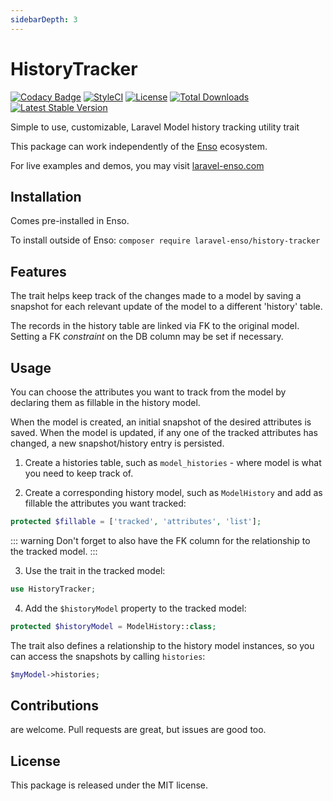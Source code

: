 ```yaml
---
sidebarDepth: 3
---
```


# HistoryTracker

[![Codacy Badge](https://api.codacy.com/project/badge/Grade/71c1e5e3e2c940fa8f3fb0ebda9db1fb)](https://www.codacy.com/app/laravel-enso/history-tracker?utm_source=github.com&amp;utm_medium=referral&amp;utm_content=laravel-enso/history-tracker&amp;utm_campaign=Badge_Grade)
[![StyleCI](https://github.styleci.io/repos/85500161/shield?branch=master)](https://github.styleci.io/repos/85500161)
[![License](https://poser.pugx.org/laravel-enso/history-tracker/license)](https://packagist.org/packages/laravel-enso/history-tracker)
[![Total Downloads](https://poser.pugx.org/laravel-enso/history-tracker/downloads)](https://packagist.org/packages/laravel-enso/history-tracker)
[![Latest Stable Version](https://poser.pugx.org/laravel-enso/history-tracker/version)](https://packagist.org/packages/laravel-enso/history-tracker)

Simple to use, customizable, Laravel Model history tracking utility trait

This package can work independently of the [Enso](https://github.com/laravel-enso/Enso) ecosystem.

For live examples and demos, you may visit [laravel-enso.com](https://www.laravel-enso.com)

## Installation

Comes pre-installed in Enso.

To install outside of Enso: `composer require laravel-enso/history-tracker`

## Features

The trait helps keep track of the changes made to a model by saving a snapshot for each relevant update of the model to a different 'history' table.

The records in the history table are linked via FK to the original model. Setting a FK *constraint* on the DB column may be set if necessary.

## Usage

You can choose the attributes you want to track from the model by declaring them as fillable in the history model.

When the model is created, an initial snapshot of the desired attributes is saved. When the model is updated, if any one of the tracked attributes has changed, a new snapshot/history entry is persisted.  

1. Create a histories table, such as `model_histories` - where model is what you need to keep track of.

2. Create a corresponding history model, such as `ModelHistory` and add as fillable the attributes you want tracked:

```php 
protected $fillable = ['tracked', 'attributes', 'list'];
```

::: warning
Don't forget to also have the FK column for the relationship to the tracked model.
:::

3. Use the trait in the tracked model:

```php
use HistoryTracker;
```

4. Add the `$historyModel` property to the tracked model:

```php
protected $historyModel = ModelHistory::class;
```

The trait also defines a relationship to the history model instances, 
so you can access the snapshots by calling `histories`:

```php
$myModel->histories;
```  

## Contributions

are welcome. Pull requests are great, but issues are good too.

## License

This package is released under the MIT license.

